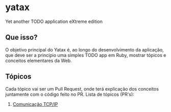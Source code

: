 # yatax
Yet another TODO application eXtreme edition

## Que isso?
O objetivo principal do Yatax é, ao longo do desenvolvimento da aplicação, que deve ser a princípio uma simples TODO app em Ruby, mostrar tópicos e conceitos elementares da Web. 

## Tópicos
Cada tópico vai ser um Pull Request, onde terá explicação dos conceitos juntamente com o código feito no PR. Lista de tópicos (PR's):

1. [Comunicação TCP/IP](https://github.com/leandronsp/yatax/pull/1)
